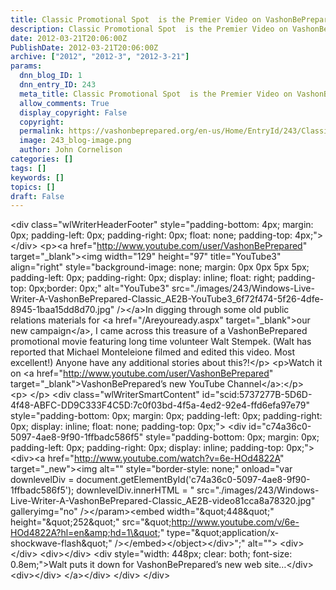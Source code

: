 ```yaml
---
title: Classic Promotional Spot  is the Premier Video on VashonBePrepared’s New YouTube Channel
description: Classic Promotional Spot  is the Premier Video on VashonBePrepared’s New YouTube Channel
date: 2012-03-21T20:06:00Z
PublishDate: 2012-03-21T20:06:00Z
archive: ["2012", "2012-3", "2012-3-21"]
params:
  dnn_blog_ID: 1
  dnn_entry_ID: 243
  meta_title: Classic Promotional Spot  is the Premier Video on VashonBePrepared’s New YouTube Channel
  allow_comments: True
  display_copyright: False
  copyright:
  permalink: https://vashonbeprepared.org/en-us/Home/EntryId/243/Classic-Promotional-Spot-is-the-Premier-Video-on-VashonBePrepared-rsquo-s-New-YouTube-Channel
  image: 243_blog-image.png
  author: John Cornelison
categories: []
tags: []
keywords: []
topics: []
draft: False
---
```


&lt;div class=&quot;wlWriterHeaderFooter&quot; style=&quot;padding-bottom: 4px; margin: 0px; padding-left: 0px; padding-right: 0px; float: none; padding-top: 4px;&quot;&gt; &lt;/div&gt;
&lt;p&gt;&lt;a href=&quot;http://www.youtube.com/user/VashonBePrepared&quot; target=&quot;\_blank&quot;&gt;&lt;img width=&quot;129&quot; height=&quot;97&quot; title=&quot;YouTube3&quot; align=&quot;right&quot; style=&quot;background-image: none; margin: 0px 0px 5px 5px; padding-left: 0px; padding-right: 0px; display: inline; float: right; padding-top: 0px;border: 0px;&quot; alt=&quot;YouTube3&quot; src=&quot;./images/243/Windows-Live-Writer-A-VashonBePrepared-Classic_AE2B-YouTube3_6f72f474-5f26-4dfe-8945-1baa15dd8d70.jpg&quot; /&gt;&lt;/a&gt;In digging through some old public relations materials for &lt;a href=&quot;/Areyouready.aspx&quot; target=&quot;\_blank&quot;&gt;our new campaign&lt;/a&gt;, I came across this treasure of a VashonBePrepared promotional movie featuring long time volunteer Walt Stempek. (Walt has reported that Michael Monteleione filmed and edited this video. Most excellent!) Anyone have any additional stories about this?!&lt;/p&gt;
&lt;p&gt;Watch it on &lt;a href=&quot;http://www.youtube.com/user/VashonBePrepared&quot; target=&quot;\_blank&quot;&gt;VashonBePrepared’s new YouTube Channel&lt;/a&gt;:&lt;/p&gt;
&lt;p&gt;&#160;&lt;/p&gt;
&lt;div class=&quot;wlWriterSmartContent&quot; id=&quot;scid:5737277B-5D6D-4f48-ABFC-DD9C333F4C5D:7c0f03bd-4f5a-4ed2-92e4-ffd6efa97e79&quot; style=&quot;padding-bottom: 0px; margin: 0px; padding-left: 0px; padding-right: 0px; display: inline; float: none; padding-top: 0px;&quot;&gt;
&lt;div id=&quot;c74a36c0-5097-4ae8-9f90-1ffbadc586f5&quot; style=&quot;padding-bottom: 0px; margin: 0px; padding-left: 0px; padding-right: 0px; display: inline; padding-top: 0px;&quot;&gt;
&lt;div&gt;&lt;a href=&quot;http://www.youtube.com/watch?v=6e-HOd4822A&quot; target=&quot;\_new&quot;&gt;&lt;img alt=&quot;&quot; style=&quot;border-style: none;&quot; onload=&quot;var downlevelDiv = document.getElementById('c74a36c0-5097-4ae8-9f90-1ffbadc586f5'); downlevelDiv.innerHTML = &quot; src=&quot;./images/243/Windows-Live-Writer-A-VashonBePrepared-Classic_AE2B-video81cca8a78320.jpg&quot; galleryimg=&quot;no&quot; /&gt;&lt;\/param&gt;&lt;embed width=&quot;\&quot;448\&quot;&quot; height=&quot;\&quot;252\&quot;&quot; src=&quot;\&quot;http://www.youtube.com/v/6e-HOd4822A?hl=en&amp;hd=1\&quot;&quot; type=&quot;\&quot;application/x-shockwave-flash\&quot;&quot; /&gt;&lt;\/embed&gt;&lt;\/object&gt;&lt;\/div&gt;&quot;;&quot; alt=&quot;&quot;&gt;
&lt;div&gt;&lt;/div&gt;
&lt;div&gt;&lt;/div&gt;
&lt;div style=&quot;width: 448px; clear: both; font-size: 0.8em;&quot;&gt;Walt puts it down for VashonBePrepared’s new web site…&lt;/div&gt;
&lt;div&gt;&lt;/div&gt;
&lt;/a&gt;&lt;/div&gt;
&lt;/div&gt;
&lt;/div&gt;
